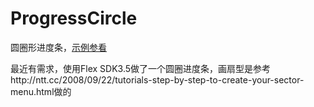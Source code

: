 ProgressCircle
==============

圆圈形进度条，[示例参看](http://huang-x-h.github.io/ProgressCircle/)

最近有需求，使用Flex SDK3.5做了一个圆圈进度条，画扇型是参考http://ntt.cc/2008/09/22/tutorials-step-by-step-to-create-your-sector-menu.html做的
